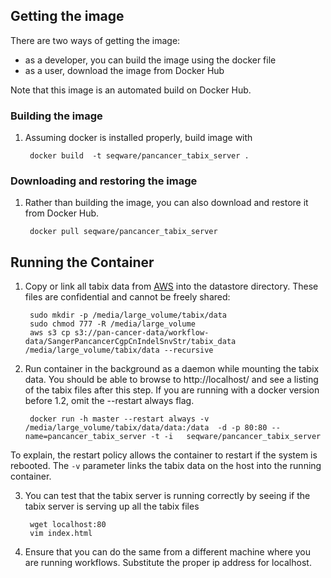 ## Getting the image

There are two ways of getting the image:
* as a developer, you can build the image using the docker file
* as a user, download the image from Docker Hub

Note that this image is an automated build on Docker Hub. 

### Building the image

1. Assuming docker is installed properly, build image with 

        docker build  -t seqware/pancancer_tabix_server .

### Downloading and restoring the image

1. Rather than building the image, you can also download and restore it from Docker Hub.

        docker pull seqware/pancancer_tabix_server

## Running the Container

1. Copy or link all tabix data from [AWS](https://s3.amazonaws.com/pan-cancer-data/workflow-data/SangerPancancerCgpCnIndelSnvStr/tabix_data/data/unmatched/) into the datastore directory. These files are confidential and cannot be freely shared:

        sudo mkdir -p /media/large_volume/tabix/data
        sudo chmod 777 -R /media/large_volume
        aws s3 cp s3://pan-cancer-data/workflow-data/SangerPancancerCgpCnIndelSnvStr/tabix_data /media/large_volume/tabix/data --recursive

2. Run container in the background as a daemon while mounting the tabix data. You should be able to browse to  http://localhost/ and see a listing of the tabix files after this step. If you are running with a docker version before 1.2, omit the --restart always flag. 

        docker run -h master --restart always -v /media/large_volume/tabix/data/data:/data  -d -p 80:80 --name=pancancer_tabix_server -t -i   seqware/pancancer_tabix_server
        
To explain, the restart policy allows the container to restart if the system is rebooted. The `-v` parameter links the tabix data on the host into the running container. 

3. You can test that the tabix server is running correctly by seeing if the tabix server is serving up all the tabix files

        wget localhost:80
        vim index.html
        
4. Ensure that you can do the same from a different machine where you are running workflows. Substitute the proper ip address for localhost.
